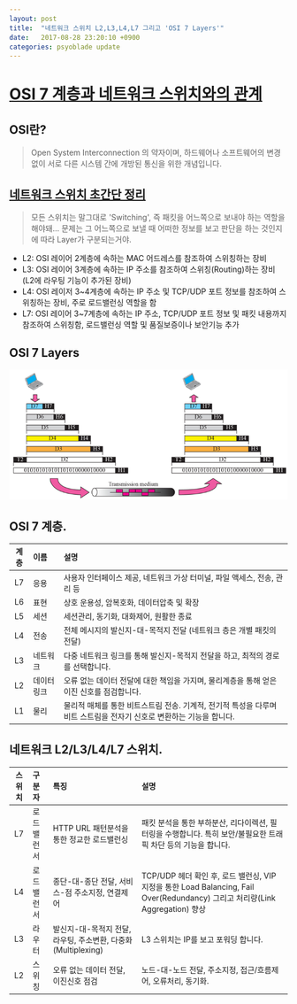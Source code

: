 ```yaml
---
layout: post
title:  "네트워크 스위치 L2,L3,L4,L7 그리고 'OSI 7 Layers'"
date:   2017-08-28 23:20:10 +0900
categories: psyoblade update
---
```

# [OSI 7 계층과 네트워크 스위치와의 관계](http://soul0.tistory.com/140)
## OSI란?
> Open System Interconnection 의 약자이며, 하드웨어나 소프트웨어의 변경 없이 서로 다른 시스템 간에 개방된 통신을 위한 개념입니다.


## [네트워크 스위치 초간단 정리](http://defensecurity.tistory.com/9)
> 모든 스위치는 말그대로 'Switching', 즉 패킷을 어느쪽으로 보내야 하는 역할을 해야돼... 문제는 그 어느쪽으로 보낼 때 어떠한 정보를 보고 판단을 하는 것인지에 따라 Layer가 구분되는거야.
* L2: OSI 레이어 2계층에 속하는 MAC 어드레스를 참조하여 스위칭하는 장비
* L3: OSI 레이어 3계층에 속하는 IP 주소를 참조하여 스위칭(Routing)하는 장비 (L2에 라우팅 기능이 추가된 장비)
* L4: OSI 레이저 3~4계층에 속하는 IP 주소 및 TCP/UDP 포트 정보를 참조하여 스위칭하는 장비, 주로 로드밸런싱 역할을 함
* L7: OSI 레이어 3~7계층에 속하는 IP 주소, TCP/UDP 포트 정보 및 패킷 내용까지 참조하여 스위칭함, 로드밸런싱 역할 및 품질보증이나 보안기능 추가

## OSI 7 Layers
![OSI 7 Layers](/images/osi_7_layers.png)


## OSI 7 계층.
| 계층 | 이름 | 설명 |
|:----:|:-----|:-----|
| L7 | 응용 | 사용자 인터페이스 제공, 네트워크 가상 터미널, 파일 액세스, 전송, 관리 등 |
| L6 | 표현 | 상호 운용성, 암복호화, 데이터압축 및 확장 |
| L5 | 세션 | 세션관리, 동기화, 대화제어, 원활한 종료 |
| L4 | 전송 | 전체 메시지의 발신지-대-목적지 전달 (네트워크 층은 개별 패킷의 전달) |
| L3 | 네트워크 | 다중 네트워크 링크를 통해 발신지-목적지 전달을 하고, 최적의 경로를 선택합니다. |
| L2 | 데이터링크 | 오류 없는 데이터 전달에 대한 책임을 가지며, 물리계층을 통해 얻은 이진 신호를 점검합니다. |
| L1 | 물리 | 물리적 매체를 통한 비트스트림 전송. 기계적, 전기적 특성을 다루며 비트 스트림을 전자기 신호로 변환하는 기능을 합니다. |

## 네트워크 L2/L3/L4/L7 스위치.
| 스위치 | 구분자 | 특징 | 설명 |
|:----:|:-----|:-----|:-------|
| L7 | 로드밸런서 | HTTP URL 패턴분석을 통한 정교한 로드밸런싱 | 패킷 분석을 통한 부하분산, 리다이렉션, 필터링을 수행합니다. 특히 보안/불필요한 트래픽 차단 등의 기능을 합니다.  |
| L4 | 로드밸런서 | 종단-대-종단 전달, 서비스-점 주소지정, 연결제어 | TCP/UDP 헤더 확인 후, 로드 밸런싱, VIP 지정을 통한 Load Balancing, Fail Over(Redundancy) 그리고 처리량(Link Aggregation) 향상 |
| L3 | 라우터 | 발신지-대-목적지 전달, 라우팅, 주소변환, 다중화(Multiplexing) | L3 스위치는 IP를 보고 포워딩 합니다. |
| L2 | 스위칭 | 오류 없는 데이터 전달, 이진신호 점검 | 노드-대-노드 전달, 주소지정, 접근/흐름제어, 오류처리, 동기화. | 스위치는 MAC을 보고 포워딩 합니다 |
